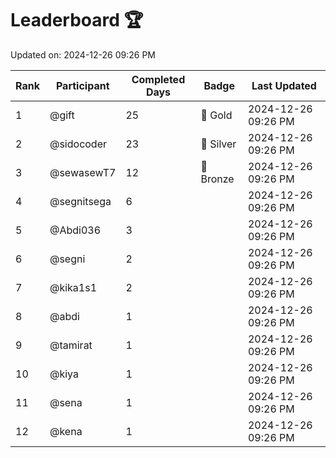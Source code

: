 # Leaderboard 🏆

Updated on: 2024-12-26 09:26 PM

| Rank | Participant       | Completed Days | Badge      | Last Updated         |
|------|-------------------|----------------|------------|----------------------|
| 1    | @gift             | 25             | 🏅 Gold     | 2024-12-26 09:26 PM |
| 2    | @sidocoder        | 23             | 🥈 Silver   | 2024-12-26 09:26 PM |
| 3    | @sewasewT7        | 12             | 🥉 Bronze   | 2024-12-26 09:26 PM |
| 4    | @segnitsega       | 6              |            | 2024-12-26 09:26 PM |
| 5    | @Abdi036          | 3              |            | 2024-12-26 09:26 PM |
| 6    | @segni            | 2              |            | 2024-12-26 09:26 PM |
| 7    | @kika1s1          | 2              |            | 2024-12-26 09:26 PM |
| 8    | @abdi             | 1              |            | 2024-12-26 09:26 PM |
| 9    | @tamirat          | 1              |            | 2024-12-26 09:26 PM |
| 10   | @kiya             | 1              |            | 2024-12-26 09:26 PM |
| 11   | @sena             | 1              |            | 2024-12-26 09:26 PM |
| 12   | @kena             | 1              |            | 2024-12-26 09:26 PM |
